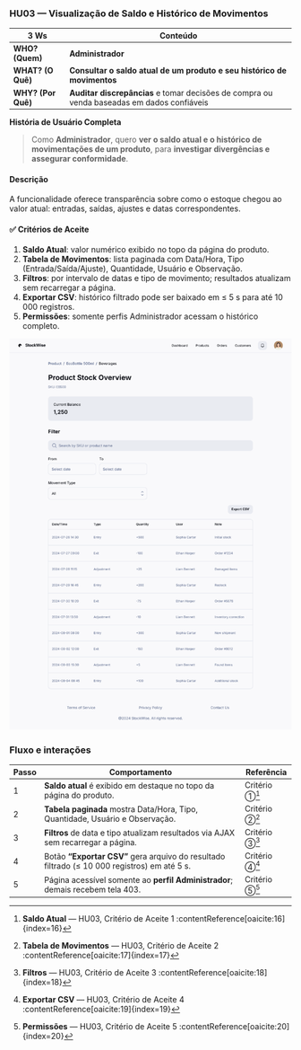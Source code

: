 ### HU03 — Visualização de Saldo e Histórico de Movimentos

| **3 Ws** | **Conteúdo** |
|----------|--------------|
| **WHO? (Quem)** | **Administrador** |
| **WHAT? (O Quê)** | **Consultar o saldo atual de um produto e seu histórico de movimentos** |
| **WHY? (Por Quê)** | **Auditar discrepâncias** e tomar decisões de compra ou venda baseadas em dados confiáveis |

**História de Usuário Completa**  
> Como **Administrador**, quero **ver o saldo atual e o histórico de movimentações de um produto**, para **investigar divergências e assegurar conformidade**.

#### Descrição
A funcionalidade oferece transparência sobre como o estoque chegou ao valor atual: entradas, saídas, ajustes e datas correspondentes.

#### ✅ Critérios de Aceite
1. **Saldo Atual**: valor numérico exibido no topo da página do produto.  
2. **Tabela de Movimentos**: lista paginada com Data/Hora, Tipo (Entrada/Saída/Ajuste), Quantidade, Usuário e Observação.  
3. **Filtros**: por intervalo de datas e tipo de movimento; resultados atualizam sem recarregar a página.  
4. **Exportar CSV**: histórico filtrado pode ser baixado em ≤ 5 s para até 10 000 registros.  
5. **Permissões**: somente perfis Administrador acessam o histórico completo.

![Mockup HU03](./HU3.png)

### Fluxo e interações

| Passo | Comportamento | Referência |
|-------|---------------|------------|
| 1 | **Saldo atual** é exibido em destaque no topo da página do produto. | Critério ①[^HU03-1] |
| 2 | **Tabela paginada** mostra Data/Hora, Tipo, Quantidade, Usuário e Observação. | Critério ②[^HU03-2] |
| 3 | **Filtros** de data e tipo atualizam resultados via AJAX sem recarregar a página. | Critério ③[^HU03-3] |
| 4 | Botão **“Exportar CSV”** gera arquivo do resultado filtrado (≤ 10 000 registros) em até 5 s. | Critério ④[^HU03-4] |
| 5 | Página acessível somente ao **perfil Administrador**; demais recebem tela 403. | Critério ⑤[^HU03-5] |

[^HU03-1]: **Saldo Atual** — HU03, Critério de Aceite 1 :contentReference[oaicite:16]{index=16}  
[^HU03-2]: **Tabela de Movimentos** — HU03, Critério de Aceite 2 :contentReference[oaicite:17]{index=17}  
[^HU03-3]: **Filtros** — HU03, Critério de Aceite 3 :contentReference[oaicite:18]{index=18}  
[^HU03-4]: **Exportar CSV** — HU03, Critério de Aceite 4 :contentReference[oaicite:19]{index=19}  
[^HU03-5]: **Permissões** — HU03, Critério de Aceite 5 :contentReference[oaicite:20]{index=20}  
